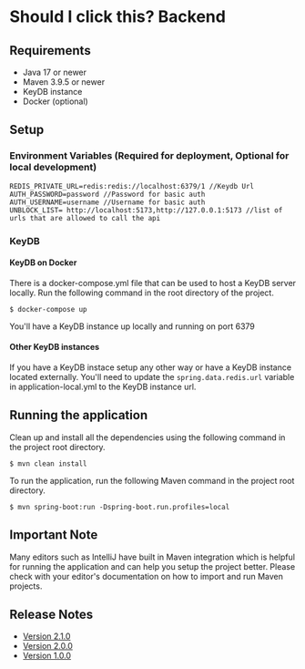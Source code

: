# Should I click this? Backend

## Requirements

* Java 17 or newer
* Maven 3.9.5 or newer
* KeyDB instance
* Docker (optional)

## Setup

### Environment Variables (Required for deployment, Optional for local development)

```
REDIS_PRIVATE_URL=redis:redis://localhost:6379/1 //Keydb Url
AUTH_PASSWORD=password //Password for basic auth
AUTH_USERNAME=username //Username for basic auth  
UNBLOCK_LIST= http://localhost:5173,http://127.0.0.1:5173 //list of urls that are allowed to call the api
```

### KeyDB

#### KeyDB on Docker

There is a docker-compose.yml file that can be used to host a KeyDB server locally. Run the following command in the root directory of the project.

```
$ docker-compose up
```

You'll have a KeyDB instance up locally and running on port 6379

#### Other KeyDB instances

If you have a KeyDB instace setup any other way or have a KeyDB instance located externally. You'll need to update the `spring.data.redis.url` variable in application-local.yml to the KeyDB instance url.

## Running the application

Clean up and install all the dependencies using the following command in the project root directory.

```
$ mvn clean install
```

To run the application, run the following Maven command in the project root directory.

```
$ mvn spring-boot:run -Dspring-boot.run.profiles=local
```

## Important Note

Many editors such as IntelliJ have built in Maven integration which is helpful for running the application and can help you setup the project better. Please check with your editor's documentation on how to import and run Maven projects.

## Release Notes

* [Version 2.1.0](Release%20Notes/Version-2.1.0.md)
* [Version 2.0.0](Release%20Notes/Version-2.0.0.md)
* [Version 1.0.0](Release%20Notes/Version-1.0.0.md)
